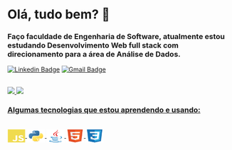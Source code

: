 <h1>Olá, tudo bem? 👋</h1>
<h3>Faço faculdade de Engenharia de Software, atualmente estou estudando Desenvolvimento Web full stack com direcionamento para a área de Análise de Dados.</h3>


  [![Linkedin Badge](https://img.shields.io/badge/-LinkedIn-6633cc?style=flat-square&logo=Linkedin&logoColor=white&link=https://www.linkedin.com/in/erick-santos-filho/)](https://www.linkedin.com/in/erick-santos-filho/) 
 [![Gmail Badge](https://img.shields.io/badge/-erickesf569@gmail.com-6633cc?style=flat-square&logo=Gmail&logoColor=white&link=mailto:erickesf569@gmail.com)](mailto:erickesf569@gmail.com)

  
</br>  

<div>
  <a href="[https://github.com/ericksantosf](https://github.com/ericksantosf)">
  <img height="130em" src="https://github-readme-stats.vercel.app/api/top-langs/?username=Erick-Santos&layout=compact&langs_count=7&theme=dracula"/>
  <img height="130em" src="https://github-readme-stats.vercel.app/api?username=Erick-Santos&show_icons=true&theme=dracula&include_all_commits=true&count_private=true"/>
</div>
  

### Algumas tecnologias que estou aprendendo e usando:

<div style="display: inline_block"><br>
  <img align="center" alt="Rafa-Js" height="30" width="40" src="https://raw.githubusercontent.com/devicons/devicon/master/icons/javascript/javascript-plain.svg">
  <img align="center" alt="Rafa-Python" height="30" width="40" src="https://raw.githubusercontent.com/devicons/devicon/master/icons/python/python-original.svg">
  <img align="center" alt="Rafa-Java" height="30" width="40" src="https://raw.githubusercontent.com/devicons/devicon/master/icons/java/java-original.svg">
  <img align="center" alt="Rafa-HTML" height="30" width="40" src="https://raw.githubusercontent.com/devicons/devicon/master/icons/html5/html5-original.svg">
  <img align="center" alt="Rafa-CSS" height="30" width="40" src="https://raw.githubusercontent.com/devicons/devicon/master/icons/css3/css3-original.svg">
</div>
